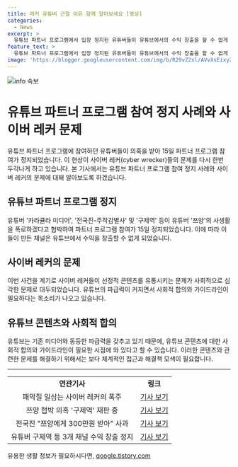 ```yaml
---
title: 레커 유튜버 근절 이유 함께 알아보세요 [영상]
categories:
  - News
excerpt: >
  유튜브 파트너 프로그램에서 입장 정지된 유튜버들이 유튜브에서의 수익 창출을 할 수 없게 됐다. 이러한 사태로 사이버 레커(cyber wrecker)들의 활동이 사회적 문제로 대두되며, 유튜브 콘텐츠 관련한 사회적 합의와 가이드라인이 필요하다는 목소리가 나오고 있다. 이에 대한 논의가 계속될 전망이다. [사진 및 출처: 한국일보]
feature_text: >
  유튜브 파트너 프로그램에서 입장 정지된 유튜버들이 유튜브에서의 수익 창출을 할 수 없게 됐다. 이러한 사태로 사이버 레커(cyber wrecker)들의 활동이 사회적 문제로 대두되며, 유튜브 콘텐츠 관련한 사회적 합의와 가이드라인이 필요하다는 목소리가 나오고 있다. 이에 대한 논의가 계속될 전망이다. [사진 및 출처: 한국일보]
image: 'https://blogger.googleusercontent.com/img/b/R29vZ2xl/AVvXsEixyZcFfHzMRdzZMjFBmAUKJYCLCGyLL1o632UiGVXcaFdKo_bkvkuCioo0uUKlGfBVcT3P84aROyZIXSBEx3Aw5nCQ3pTgDom1WDC4m8eifvWiAmWEEVb4x6G_l8C0QH225ldMjyaFvpxGEBGNO37VmDTDMHGhJPq73UglMfDca1-0aw/s1600/blogspot.png'
---
```


<p><img src="https://blogger.googleusercontent.com/img/b/R29vZ2xl/AVvXsEixyZcFfHzMRdzZMjFBmAUKJYCLCGyLL1o632UiGVXcaFdKo_bkvkuCioo0uUKlGfBVcT3P84aROyZIXSBEx3Aw5nCQ3pTgDom1WDC4m8eifvWiAmWEEVb4x6G_l8C0QH225ldMjyaFvpxGEBGNO37VmDTDMHGhJPq73UglMfDca1-0aw/s1600/blogspot.png" alt="info 속보" /></p>

<h1>유튜브 파트너 프로그램 참여 정지 사례와 사이버 레커 문제</h1>

<p data-ke-size="size16">유튜브 파트너 프로그램에 참여하던 유튜버들이 의혹을 받아 15일 파트너 프로그램 참여가 정지되었습니다. 이 현상이 사이버 레커(cyber wrecker)들의 문제를 다시 한번 두각나게 하고 있습니다. 본 기사에서는 유튜브 파트너 프로그램 참여 정지 사례와 사이버 레커의 문제에 대해 알아보도록 하겠습니다.</p>

<h2 data-ke-size="size26">유튜브 파트너 프로그램 정지</h2>

<p data-ke-size="size16">유튜버 '카라큘라 미디어', '전국진-주작감별사' 및 '구제역' 등이 유튜버 '쯔양'의 사생활을 폭로하겠다고 협박하여 파트너 프로그램 참여가 15일 정지되었습니다. 이에 따라 이들이 만든 채널은 유튜브에서 수익을 창출할 수 없게 되었습니다.</p>

<h2 data-ke-size="size26">사이버 레커의 문제</h2>

<p data-ke-size="size16">이번 사건을 계기로 사이버 레커들이 선정적 콘텐츠를 유통시키는 문제가 사회적으로 심각한 문제로 대두되었습니다. 유튜브의 파급력이 커지면서 사회적 합의와 가이드라인이 필요하다는 목소리가 나오고 있습니다.</p>

<h2 data-ke-size="size26">유튜브 콘텐츠와 사회적 합의</h2>

<p data-ke-size="size16">유튜브는 기존 미디어와 동등한 파급력을 갖추고 있기 때문에, 유튜브 콘텐츠에 대한 사회적 합의와 가이드라인이 필요한 시점에 와 있다고 할 수 있습니다. 이러한 콘텐츠와 관련한 문제를 해결하기 위해서는 보다 체계적인 접근과 해결책 모색이 필요합니다.</p>

<hr>

<table>
    <tbody>
        <tr>
            <td style="text-align: center; height: 17px;"><b>연관기사</b></td>
            <td style="text-align: center; height: 17px;"><b>링크</b></td>
        </tr>
        <tr>
            <td style="text-align: center; height: 17px;">패악질 일삼는 사이버 레커의 폭주</td>
            <td style="text-align: center; height: 17px;"><a href="https://www.hankookilbo.com/News/Read/A2024071616430001919">기사 보기</a></td>
        </tr>
        <tr>
            <td style="text-align: center; height: 17px;">쯔양 협박 의혹 '구제역' 재판 중</td>
            <td style="text-align: center; height: 17px;"><a href="https://www.hankookilbo.com/News/Read/A2024071617470002237">기사 보기</a></td>
        </tr>
        <tr>
            <td style="text-align: center; height: 17px;">전국진 "쯔양에게 300만원 받아" 사과</td>
            <td style="text-align: center; height: 17px;"><a href="https://www.hankookilbo.com/News/Read/A2024071609260004045">기사 보기</a></td>
        </tr>
        <tr>
            <td style="text-align: center; height: 17px;">유튜버 구제역 등 3개 채널 수익 창출 정지</td>
            <td style="text-align: center; height: 17px;"><a href="https://www.hankookilbo.com/News/Read/A2024071522000002310">기사 보기</a></td>
        </tr>
    </tbody>
</table>
유용한 생활 정보가 필요하시다면, <a href="https://qoogle.tistory.com" rel="dofollow">qoogle.tistory.com</a>


